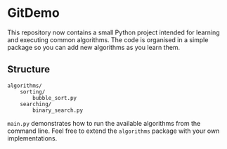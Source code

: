 # GitDemo

This repository now contains a small Python project intended for learning
and executing common algorithms.  The code is organised in a simple
package so you can add new algorithms as you learn them.

## Structure

```
algorithms/
    sorting/
        bubble_sort.py
    searching/
        binary_search.py
```

`main.py` demonstrates how to run the available algorithms from the
command line.  Feel free to extend the `algorithms` package with your own
implementations.
